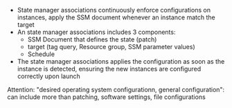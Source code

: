 - State manager associations continuously enforce configurations on instances, apply the SSM document whenever an instance match the target
- An state manager associations includes 3 components: 
    - SSM Document that defines the state (patch)
    - target (tag query, Resource group, SSM parameter values)
    - Schedule
- The state manager associations applies the configuration as soon as the instance is detected, ensuring the new instances are configured correctly upon launch







Attention:
"desired operating system configurationn, general configuration": can include more than patching, software settings, file configurations